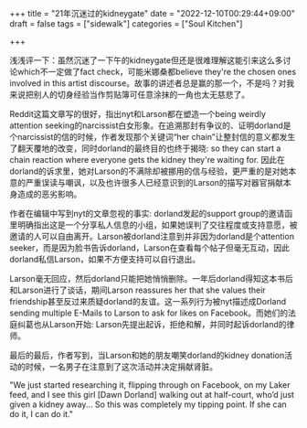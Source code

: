+++
title = "21年沉迷过的kidneygate"
date = "2022-12-10T00:29:44+09:00"
draft = false
tags = ["sidewalk"]
categories = ["Soul Kitchen"]

+++

浅浅评一下：虽然沉迷了一下午的kidneygate但还是很难理解这能引来这么多讨论which不一定做了fact check，可能米娜桑都believe they're the chosen ones involved in this artist discourse。故事的讲述者总是赢的那一个，不是吗？对我来说把别人的切身经验当作剪贴簿可任意涂抹的一角也太无慈悲了。





Reddit这篇文章写的很好，指出nyt和Larson都在塑造一个being weirdly attention seeking的narcissist白女形象。在追溯那封有争议的、证明dorland是个narcissist的信的时候，作者发现那个关键词“her chain”让整封信的意义都发生了翻天覆地的改变，同时dorland的最终目的也终于揭晓: so they can start a chain reaction where everyone gets the kidney they're waiting for. 因此在dorland的诉求里，她对Larson的不满除却被挪用的信与经验，更严重的是对她本意的严重误读与嘲讽，以及也许很多人已经意识到的Larson的描写对器官捐献本身造成的恶劣影响。

作者在编辑中写到nyt的文章忽视的事实: dorland发起的support group的邀请函里明确指出这是一个分享私人信息的小组，如果她误判了交往程度或支持意愿，被邀请的人可以自由离开。Larson被dorland注意到并非因为dorland是个attention seeker，而是因为脸书告诉dorland，Larson在查看每个帖子但毫无互动，因此dorland私信Larson，如果不方便支持可以自行退出。

Larson毫无回应，然后dorland只能把她悄悄删除。一年后dorland得知这本书后和Larson进行了谈话，期间Larson reassures her that she values their friendship甚至反过来质疑dorland的友谊。这一系列行为被nyt描述成Dorland sending multiple E-Mails to Larson to ask for likes on Facebook。而她们的法庭纠葛也从Larson开始: Larson先提出起诉，拒绝和解，并同时起诉dorland的律师。

最后的最后，作者写到，当Larson和她的朋友嘲笑dorland的kidney donation活动的时候，一名男子在注意到了这次活动并决定捐献肾脏。

"We just started researching it, flipping through on Facebook, on my Laker feed, and I see this girl [Dawn Dorland] walking out at half-court, who’d just given a kidney away... So this was completely my tipping point. If she can do it, I can do it."


